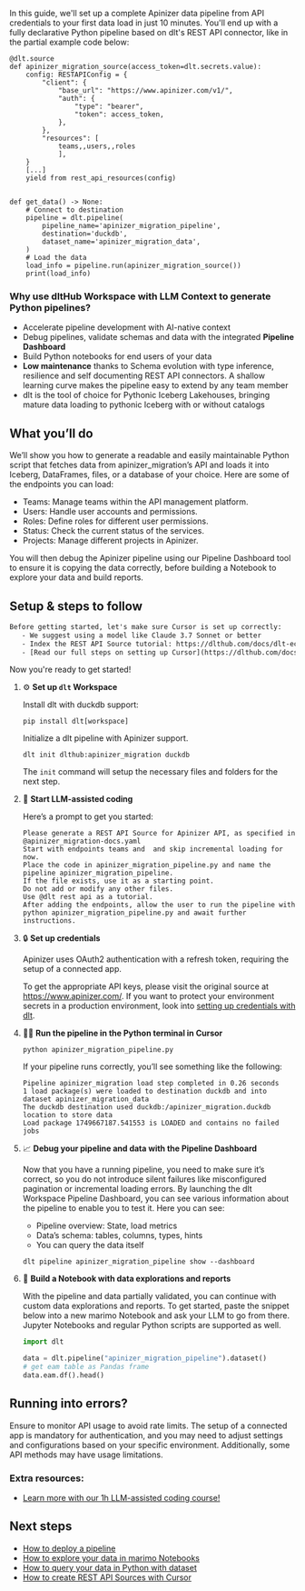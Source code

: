 In this guide, we'll set up a complete Apinizer data pipeline from API credentials to your first data load in just 10 minutes. You'll end up with a fully declarative Python pipeline based on dlt's REST API connector, like in the partial example code below:

```python-outcome
@dlt.source
def apinizer_migration_source(access_token=dlt.secrets.value):
    config: RESTAPIConfig = {
        "client": {
            "base_url": "https://www.apinizer.com/v1/",
            "auth": {
                "type": "bearer",
                "token": access_token,
            },
        },
        "resources": [
            teams,,users,,roles
            ],
    }
    [...]
    yield from rest_api_resources(config)


def get_data() -> None:
    # Connect to destination
    pipeline = dlt.pipeline(
        pipeline_name='apinizer_migration_pipeline',
        destination='duckdb',
        dataset_name='apinizer_migration_data', 
    )
    # Load the data
    load_info = pipeline.run(apinizer_migration_source())
    print(load_info) 
```

### Why use dltHub Workspace with LLM Context to generate Python pipelines?

- Accelerate pipeline development with AI-native context
- Debug pipelines, validate schemas and data with the integrated **Pipeline Dashboard**
- Build Python notebooks for end users of your data
- **Low maintenance** thanks to Schema evolution with type inference, resilience and self documenting REST API connectors. A shallow learning curve makes the pipeline easy to extend by any team member
- dlt is the tool of choice for Pythonic Iceberg Lakehouses, bringing mature data loading to pythonic Iceberg with or without catalogs

## What you’ll do

We’ll show you how to generate a readable and easily maintainable Python script that fetches data from apinizer_migration’s API and loads it into Iceberg, DataFrames, files, or a database of your choice. Here are some of the endpoints you can load:

- Teams: Manage teams within the API management platform.
- Users: Handle user accounts and permissions.
- Roles: Define roles for different user permissions.
- Status: Check the current status of the services.
- Projects: Manage different projects in Apinizer.

You will then debug the Apinizer pipeline using our Pipeline Dashboard tool to ensure it is copying the data correctly, before building a Notebook to explore your data and build reports.

## Setup & steps to follow

```default
Before getting started, let's make sure Cursor is set up correctly:
   - We suggest using a model like Claude 3.7 Sonnet or better
   - Index the REST API Source tutorial: https://dlthub.com/docs/dlt-ecosystem/verified-sources/rest_api/ and add it to context as **@dlt rest api**
   - [Read our full steps on setting up Cursor](https://dlthub.com/docs/dlt-ecosystem/llm-tooling/cursor-restapi#23-configuring-cursor-with-documentation)
```

Now you're ready to get started!

1. ⚙️ **Set up `dlt` Workspace**
    
    Install dlt with duckdb support:
    ```shell
    pip install dlt[workspace]
    ```

    Initialize a dlt pipeline with Apinizer support.
    ```shell
    dlt init dlthub:apinizer_migration duckdb
    ```

    The `init` command will setup the necessary files and folders for the next step.
    
2. 🤠 **Start LLM-assisted coding**
    
    Here’s a prompt to get you started:
    
    ```prompt
    Please generate a REST API Source for Apinizer API, as specified in @apinizer_migration-docs.yaml 
    Start with endpoints teams and  and skip incremental loading for now. 
    Place the code in apinizer_migration_pipeline.py and name the pipeline apinizer_migration_pipeline. 
    If the file exists, use it as a starting point. 
    Do not add or modify any other files. 
    Use @dlt rest api as a tutorial. 
    After adding the endpoints, allow the user to run the pipeline with python apinizer_migration_pipeline.py and await further instructions.
    ```

    
3. 🔒 **Set up credentials** 
    
    Apinizer uses OAuth2 authentication with a refresh token, requiring the setup of a connected app.
    
    To get the appropriate API keys, please visit the original source at https://www.apinizer.com/.
    If you want to protect your environment secrets in a production environment, look into [setting up credentials with dlt](https://dlthub.com/docs/walkthroughs/add_credentials).
    
4. 🏃‍♀️ **Run the pipeline in the Python terminal in Cursor**
    
    ```shell
    python apinizer_migration_pipeline.py
    ```
    
    If your pipeline runs correctly, you’ll see something like the following:
    
    ```shell
    Pipeline apinizer_migration load step completed in 0.26 seconds
    1 load package(s) were loaded to destination duckdb and into dataset apinizer_migration_data
    The duckdb destination used duckdb:/apinizer_migration.duckdb location to store data
    Load package 1749667187.541553 is LOADED and contains no failed jobs
    ```
    
5. 📈 **Debug your pipeline and data with the Pipeline Dashboard**

    Now that you have a running pipeline, you need to make sure it’s correct, so you do not introduce silent failures like misconfigured pagination or incremental loading errors. By launching the dlt Workspace Pipeline Dashboard, you can see various information about the pipeline to enable you to test it. Here you can see:
    - Pipeline overview: State, load metrics
    - Data’s schema: tables, columns, types, hints
    - You can query the data itself
    
    ```shell
    dlt pipeline apinizer_migration_pipeline show --dashboard
    ```
    
6. 🐍 **Build a Notebook with data explorations and reports**

    With the pipeline and data partially validated, you can continue with custom data explorations and reports. To get started, paste the snippet below into a new marimo Notebook and ask your LLM to go from there. Jupyter Notebooks and regular Python scripts are supported as well.

    
    ```python
    import dlt

   data = dlt.pipeline("apinizer_migration_pipeline").dataset()
   # get eam table as Pandas frame
   data.eam.df().head()
    ```

## Running into errors?

Ensure to monitor API usage to avoid rate limits. The setup of a connected app is mandatory for authentication, and you may need to adjust settings and configurations based on your specific environment. Additionally, some API methods may have usage limitations.

### Extra resources:

- [Learn more with our 1h LLM-assisted coding course!](https://www.youtube.com/watch?v=GGid70rnJuM)

## Next steps

- [How to deploy a pipeline](https://dlthub.com/docs/walkthroughs/deploy-a-pipeline)
- [How to explore your data in marimo Notebooks](https://dlthub.com/docs/general-usage/dataset-access/marimo)
- [How to query your data in Python with dataset](https://dlthub.com/docs/general-usage/dataset-access/dataset)
- [How to create REST API Sources with Cursor](https://dlthub.com/docs/dlt-ecosystem/llm-tooling/cursor-restapi)